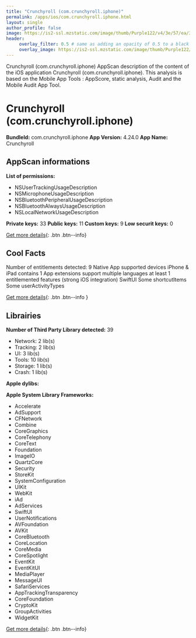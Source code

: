 ```yaml
---
title: "Crunchyroll (com.crunchyroll.iphone)"
permalink: /apps/ios/com.crunchyroll.iphone.html
layout: single
author_profile: false
image: https://is2-ssl.mzstatic.com/image/thumb/Purple122/v4/3e/57/ea/3e57ea51-ec84-3a56-b914-c7fd8f09676b/AppIcon-1x_U007emarketing-0-10-0-85-220.png/512x512bb.jpg
header: 
     overlay_filter: 0.5 # same as adding an opacity of 0.5 to a black background
     overlay_image: https://is2-ssl.mzstatic.com/image/thumb/Purple122/v4/3e/57/ea/3e57ea51-ec84-3a56-b914-c7fd8f09676b/AppIcon-1x_U007emarketing-0-10-0-85-220.png/512x512bb.jpg
---
```

Crunchyroll (com.crunchyroll.iphone) AppScan description of the content of the iOS application Crunchyroll (com.crunchyroll.iphone). This analysis is based on the Mobile App Tools : AppScore, static analysis, Audit and the Mobile Audit App Tool.

# Crunchyroll (com.crunchyroll.iphone)

**BundleId:** com.crunchyroll.iphone
**App Version:** 4.24.0
**App Name:** Crunchyroll


## AppScan informations 

**List of permissions:** 
- NSUserTrackingUsageDescription
- NSMicrophoneUsageDescription
- NSBluetoothPeripheralUsageDescription
- NSBluetoothAlwaysUsageDescription
- NSLocalNetworkUsageDescription
  
  
**Private keys:** 33
**Public keys:** 11
**Custom keys:** 9
**Low securit keys:** 0
  
[Get more details](/pricing.html){: .btn .btn--info}

## Cool Facts

Number of entitlements detected: 9
Native App
supported devices iPhone & iPad
contains 1 App extensions
support multiple languages
at least 1 entitlemented features (strong iOS integration)
SwiftUI
Some shortcutItems 
Some userActivityTypes
  
[Get more details](/pricing.html){: .btn .btn--info }

## Librairies 
**Number of Third Party Library detected:** 39
- Network: 2 lib(s)
- Tracking: 2 lib(s)
- UI: 3 lib(s)
- Tools: 10 lib(s)
- Storage: 1 lib(s)
- Crash: 1 lib(s)


**Apple dylibs:**


**Apple System Library Frameworks:**
- Accelerate
- AdSupport
- CFNetwork
- Combine
- CoreGraphics
- CoreTelephony
- CoreText
- Foundation
- ImageIO
- QuartzCore
- Security
- StoreKit
- SystemConfiguration
- UIKit
- WebKit
- iAd
- AdServices
- SwiftUI
- UserNotifications
- AVFoundation
- AVKit
- CoreBluetooth
- CoreLocation
- CoreMedia
- CoreSpotlight
- EventKit
- EventKitUI
- MediaPlayer
- MessageUI
- SafariServices
- AppTrackingTransparency
- CoreFoundation
- CryptoKit
- GroupActivities
- WidgetKit


  
[Get more details](/pricing.html){: .btn .btn--info}

